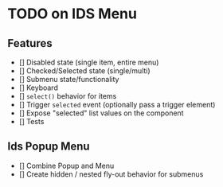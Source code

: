 # TODO on IDS Menu

## Features

- [] Disabled state (single item, entire menu)
- [] Checked/Selected state (single/multi)
- [] Submenu state/functionality
- [] Keyboard
- [] `select()` behavior for items
- [] Trigger `selected` event (optionally pass a trigger element)
- [] Expose "selected" list values on the component
- [] Tests

## Ids Popup Menu

- [] Combine Popup and Menu
- [] Create hidden / nested fly-out behavior for submenus
